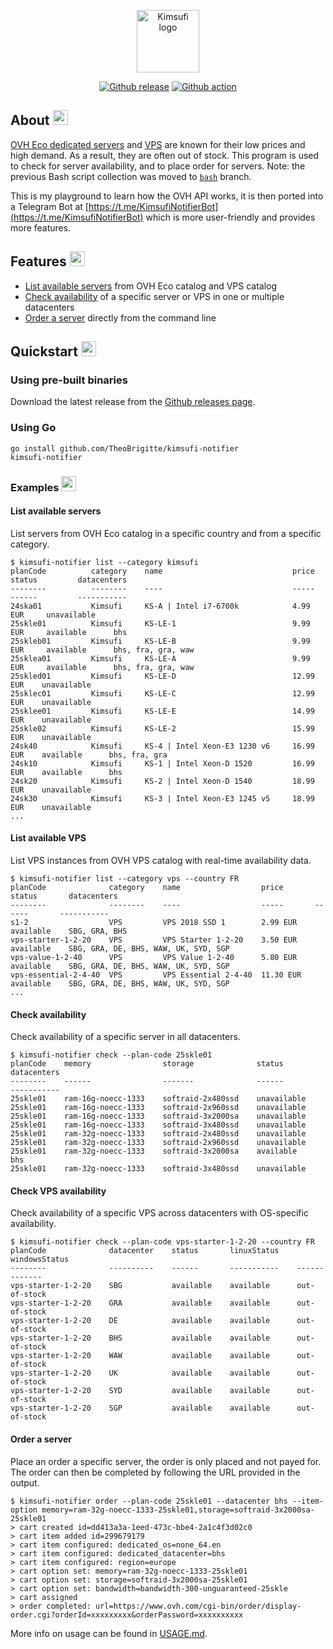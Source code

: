 <p align="center">
    <img src="assets/kimsufi-logo.webp" alt="Kimsufi logo" height="100px">
</p>

<p align="center">
  <a href="https://github.com/TheoBrigitte/kimsufi-notifier/releases"><img src="https://img.shields.io/github/release/TheoBrigitte/kimsufi-notifier.svg" alt="Github release"></a>
  <a href="https://github.com/TheoBrigitte/kimsufi-notificer/actions/workflows/go.yaml"><img src="https://github.com/TheoBrigitte/kimsufi-notifier/actions/workflows/go.yaml/badge.svg" alt="Github action"></a>
</p>

## About <img src="./assets/info.svg" width="24">

[OVH Eco dedicated servers](https://eco.ovhcloud.com) and [VPS](https://www.ovhcloud.com/en/vps/) are known for their low prices and high demand. As a result, they are often out of stock. This program is used to check for server availability, and to place order for servers. Note: the previous Bash script collection was moved to [`bash`](https://github.com/TheoBrigitte/kimsufi-notifier/tree/bash) branch.

This is my playground to learn how the OVH API works, it is then ported into a Telegram Bot at [https://t.me/KimsufiNotifierBot](https://t.me/KimsufiNotifierBot) which is more user-friendly and provides more features.

## Features <img src="./assets/star.svg" width="24">

- [List available servers](#list-available-servers) from OVH Eco catalog and VPS catalog
- [Check availability](#check-availability) of a specific server or VPS in one or multiple datacenters
- [Order a server](#order-a-server) directly from the command line

## Quickstart <img src="./assets/rocket.svg" width="24">

### Using pre-built binaries

Download the latest release from the [Github releases page](https://github.com/TheoBrigitte/kimsufi-notifier/releases).

### Using Go

```
go install github.com/TheoBrigitte/kimsufi-notifier
kimsufi-notifier
```

### Examples <img src="./assets/bash.svg" width="24">

#### List available servers

List servers from OVH Eco catalog in a specific country and from a specific category.

```
$ kimsufi-notifier list --category kimsufi
planCode          category    name                             price        status         datacenters
--------          --------    ----                             -----        ------         -----------
24ska01           Kimsufi     KS-A | Intel i7-6700k            4.99 EUR     unavailable
25skle01          Kimsufi     KS-LE-1                          9.99 EUR     available      bhs
25skleb01         Kimsufi     KS-LE-B                          9.99 EUR     available      bhs, fra, gra, waw
25sklea01         Kimsufi     KS-LE-A                          9.99 EUR     available      bhs, fra, gra, waw
25skled01         Kimsufi     KS-LE-D                          12.99 EUR    unavailable
25sklec01         Kimsufi     KS-LE-C                          12.99 EUR    unavailable
25sklee01         Kimsufi     KS-LE-E                          14.99 EUR    unavailable
25skle02          Kimsufi     KS-LE-2                          15.99 EUR    unavailable
24sk40            Kimsufi     KS-4 | Intel Xeon-E3 1230 v6     16.99 EUR    available      bhs, fra, gra
24sk10            Kimsufi     KS-1 | Intel Xeon-D 1520         16.99 EUR    available      bhs
24sk20            Kimsufi     KS-2 | Intel Xeon-D 1540         18.99 EUR    unavailable
24sk30            Kimsufi     KS-3 | Intel Xeon-E3 1245 v5     18.99 EUR    unavailable
...
```

#### List available VPS

List VPS instances from OVH VPS catalog with real-time availability data.

```
$ kimsufi-notifier list --category vps --country FR
planCode              category    name                  price       status       datacenters
--------              --------    ----                  -----       ------       -----------
s1-2                  VPS         VPS 2018 SSD 1        2.99 EUR    available    SBG, GRA, BHS
vps-starter-1-2-20    VPS         VPS Starter 1-2-20    3.50 EUR    available    SBG, GRA, DE, BHS, WAW, UK, SYD, SGP
vps-value-1-2-40      VPS         VPS Value 1-2-40      5.80 EUR    available    SBG, GRA, DE, BHS, WAW, UK, SYD, SGP
vps-essential-2-4-40  VPS         VPS Essential 2-4-40  11.30 EUR   available    SBG, GRA, DE, BHS, WAW, UK, SYD, SGP
...
```

#### Check availability

Check availability of a specific server in all datacenters.

```
$ kimsufi-notifier check --plan-code 25skle01
planCode    memory                storage              status         datacenters
--------    ------                -------              ------         -----------
25skle01    ram-16g-noecc-1333    softraid-2x480ssd    unavailable
25skle01    ram-16g-noecc-1333    softraid-2x960ssd    unavailable
25skle01    ram-16g-noecc-1333    softraid-3x2000sa    unavailable
25skle01    ram-16g-noecc-1333    softraid-3x480ssd    unavailable
25skle01    ram-32g-noecc-1333    softraid-2x480ssd    unavailable
25skle01    ram-32g-noecc-1333    softraid-2x960ssd    unavailable
25skle01    ram-32g-noecc-1333    softraid-3x2000sa    available      bhs
25skle01    ram-32g-noecc-1333    softraid-3x480ssd    unavailable
```

#### Check VPS availability

Check availability of a specific VPS across datacenters with OS-specific availability.

```
$ kimsufi-notifier check --plan-code vps-starter-1-2-20 --country FR
planCode              datacenter    status       linuxStatus    windowsStatus
--------              ----------    ------       -----------    -------------
vps-starter-1-2-20    SBG           available    available      out-of-stock
vps-starter-1-2-20    GRA           available    available      out-of-stock
vps-starter-1-2-20    DE            available    available      out-of-stock
vps-starter-1-2-20    BHS           available    available      out-of-stock
vps-starter-1-2-20    WAW           available    available      out-of-stock
vps-starter-1-2-20    UK            available    available      out-of-stock
vps-starter-1-2-20    SYD           available    available      out-of-stock
vps-starter-1-2-20    SGP           available    available      out-of-stock
```

#### Order a server

Place an order a specific server, the order is only placed and not payed for. The order can then be completed by following the URL provided in the output.

```
$ kimsufi-notifier order --plan-code 25skle01 --datacenter bhs --item-option memory=ram-32g-noecc-1333-25skle01,storage=softraid-3x2000sa-25skle01
> cart created id=dd413a3a-1eed-473c-bbe4-2a1c4f3d02c0
> cart item added id=299679179
> cart item configured: dedicated_os=none_64.en
> cart item configured: dedicated_datacenter=bhs
> cart item configured: region=europe
> cart option set: memory=ram-32g-noecc-1333-25skle01
> cart option set: storage=softraid-3x2000sa-25skle01
> cart option set: bandwidth=bandwidth-300-unguaranteed-25skle
> cart assigned
> order completed: url=https://www.ovh.com/cgi-bin/order/display-order.cgi?orderId=xxxxxxxxx&orderPassword=xxxxxxxxxx
 ```

 More info on usage can be found in [USAGE.md](USAGE.md).
